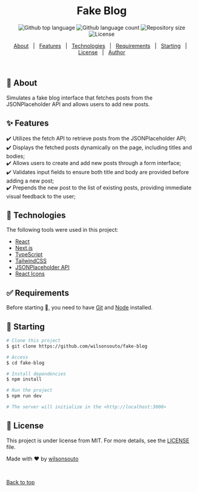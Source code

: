 <div align="center" id="top"> 
  <!-- <img src="./.github/app.gif" alt="Fake Blog" /> -->

&#xa0;

  <!-- <a href="https://fakeblog.netlify.app">Demo</a> -->
</div>

<h1 align="center">Fake Blog</h1>

<p align="center">
  <img alt="Github top language" src="https://img.shields.io/github/languages/top/wilsonsouto/fake-blog?color=56BEB8">

  <img alt="Github language count" src="https://img.shields.io/github/languages/count/wilsonsouto/fake-blog?color=56BEB8">

  <img alt="Repository size" src="https://img.shields.io/github/repo-size/wilsonsouto/fake-blog?color=56BEB8">

  <img alt="License" src="https://img.shields.io/github/license/wilsonsouto/fake-blog?color=56BEB8">

  <!-- <img alt="Github issues" src="https://img.shields.io/github/issues/wilsonsouto/fake-blog?color=56BEB8" /> -->

  <!-- <img alt="Github forks" src="https://img.shields.io/github/forks/wilsonsouto/fake-blog?color=56BEB8" /> -->

  <!-- <img alt="Github stars" src="https://img.shields.io/github/stars/wilsonsouto/fake-blog?color=56BEB8" /> -->
</p>

<!-- Status -->

<!-- <h4 align="center">
	🚧  Fake Blog 🚀 Under construction...  🚧
</h4>

<hr> -->

<p align="center">
  <a href="#dart-about">About</a> &#xa0; | &#xa0; 
  <a href="#sparkles-features">Features</a> &#xa0; | &#xa0;
  <a href="#rocket-technologies">Technologies</a> &#xa0; | &#xa0;
  <a href="#white_check_mark-requirements">Requirements</a> &#xa0; | &#xa0;
  <a href="#checkered_flag-starting">Starting</a> &#xa0; | &#xa0;
  <a href="#memo-license">License</a> &#xa0; | &#xa0;
  <a href="https://github.com/wilsonsouto" target="_blank">Author</a>
</p>

<br>

## :dart: About

Simulates a fake blog interface that fetches posts from the JSONPlaceholder API and allows users to add new posts.

## :sparkles: Features

:heavy_check_mark: Utilizes the fetch API to retrieve posts from the JSONPlaceholder API;\
:heavy_check_mark: Displays the fetched posts dynamically on the page, including titles and bodies;\
:heavy_check_mark: Allows users to create and add new posts through a form interface;\
:heavy_check_mark: Validates input fields to ensure both title and body are provided before adding a new post;\
:heavy_check_mark: Prepends the new post to the list of existing posts, providing immediate visual feedback to the user;

## :rocket: Technologies

The following tools were used in this project:

- [React](https://pt-br.reactjs.org/)
- [Next.js](https://nextjs.org/docs/)
- [TypeScript](https://www.typescriptlang.org/)
- [TailwindCSS](https://tailwindcss.com/)
- [JSONPlaceholder API](https://jsonplaceholder.typicode.com/)
- [React Icons](https://github.com/react-icons/react-icons)

## :white_check_mark: Requirements

Before starting :checkered_flag:, you need to have [Git](https://git-scm.com) and [Node](https://nodejs.org/en/) installed.

## :checkered_flag: Starting

```bash
# Clone this project
$ git clone https://github.com/wilsonsouto/fake-blog

# Access
$ cd fake-blog

# Install dependencies
$ npm install

# Run the project
$ npm run dev

# The server will initialize in the <http://localhost:3000>
```

## :memo: License

This project is under license from MIT. For more details, see the [LICENSE](LICENSE) file.

Made with :heart: by <a href="https://github.com/wilsonsouto" target="_blank">wilsonsouto</a>

&#xa0;

<a href="#top">Back to top</a>
